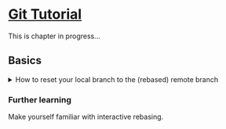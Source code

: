 # [Git Tutorial](README.md)

This is chapter in progress...

## Basics

<details><summary>How to reset your local branch to the (rebased) remote branch</summary><p>

- Have a clean working directory.
- Use `git reset --hard origin/BRANCH`

</p></details>

### Further learning

Make yourself familiar with interactive rebasing.
